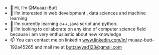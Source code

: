- 👋 Hi, I’m @Muaaz-Butt
- 👀 I’m interested in web development , data sciences and machine learning
- 🌱 I’m currently learning c++, java script and python.
- 💞️ I’m looking to collaborate on any kind of computer science field because i am very enthusiastic about new knowledge
- 📫 You can contact me on linkedIn www.linkedin.com/in/
muaaz-butt-192a45265
 and mail me at buttzayyad123@gmail.com

<!---
Muaaz-Butt/Muaaz-Butt is a ✨ special ✨ repository because its `README.md` (this file) appears on your GitHub profile.
You can click the Preview link to take a look at your changes.
--->
